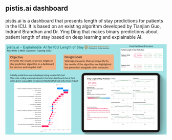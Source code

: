 ## pistis.ai dashboard

pistis.ai is a dashboard that presents length of stay predictions for patients in the ICU.
It is based on an existing algorithm developed by Tianjian Guo, Indranil Brandhan and Dr. Ying Ding that makes binary predictions about patient length of stay based on deep learning and explainable AI.

<img src="images/pistisai icu poster.png"/>
